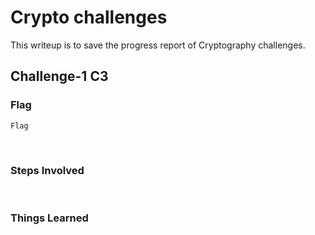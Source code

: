 # Crypto challenges
This writeup is to save the progress report of Cryptography challenges.

## Challenge-1 C3

### Flag
`Flag`

<br>

### Steps Involved

<br>

### Things Learned